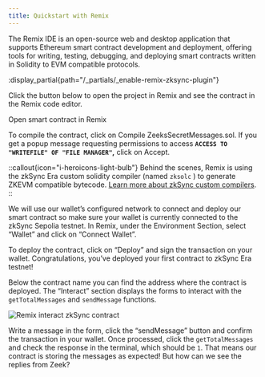 ```yaml
---
title: Quickstart with Remix
---
```


The Remix IDE is an open-source web and desktop application that supports Ethereum smart contract development and
deployment, offering tools for writing, testing, debugging, and deploying smart contracts written in Solidity to EVM
compatible protocols.

:display_partial{path="/_partials/_enable-remix-zksync-plugin"}

Click the button below to open the project in Remix and see the contract in the Remix code editor.

<UButton
    icon="i-heroicons-code-bracket"
    size="xl"
    color="primary"
    variant="solid"
    :trailing="false"
    to="https://remix.ethereum.org/#url=https://github.com/uF4No/zksync-101-remix/blob/master/contracts/ZeekSecretMessages.sol"
    target="_blank"
    >Open smart contract in Remix</UButton>

To compile the contract, click on  Compile ZeeksSecretMessages.sol. If you get a popup message requesting permissions to
access **`ACCESS TO "WRITEFILE" OF "FILE MANAGER"`,** click on Accept.

::callout{icon="i-heroicons-light-bulb"}
Behind the scenes, Remix is using the zkSync Era custom solidity compiler
(named `zksolc` ) to generate ZKEVM compatible bytecode. [Learn more about zkSync custom compilers](/zk-stack/components/compiler/toolchain/overview).
::

We will use our wallet’s configured network to connect and deploy our smart contract so make sure your wallet is
currently connected to the zkSync Sepolia testnet. In Remix, under the Environment Section, select “Wallet” and click on
“Connect Wallet”.

To deploy the contract, click on “Deploy” and sign the transaction on your wallet. Congratulations, you’ve deployed your
first contract to zkSync Era testnet!

Below the contract name you can find the address where the contract is deployed. The “Interact” section displays the
forms to interact with the `getTotalMessages` and `sendMessage` functions.

![Remix interact zkSync contract](/images/101-quickstart/101-remix-interact.png)

Write a message in the form, click the “sendMessage” button and confirm the transaction in your wallet. Once processed,
click the `getTotalMessages` and check the response in the terminal, which should be `1`. That means our contract is
storing the messages as expected! But how can we see the replies from Zeek?
